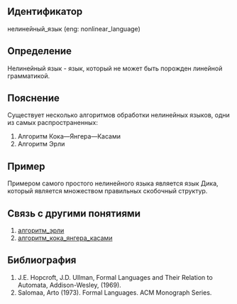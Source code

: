 ## Идентификатор

нелинейный_язык (eng: nonlinear_language)

## Определение

Нелинейный язык - язык, который не может быть порожден линейной грамматикой.

## Пояснение

Существует несколько алгоритмов обработки нелинейных языков, одни из самых распространенных:
  1. Алгоритм Кока—Янгера—Касами
  2. Алгоритм Эрли

## Пример

Примером самого простого нелинейного языка является язык Дика, который является множеством правильных скобочный структур.

## Связь с другими понятиями

1. [алгоритм_эрли](earley_algorithm.md)
2. [алгоритм_кока_янгера_касами](cyk_algorithm.md)

## Библиография

1. J.E. Hopcroft, J.D. Ullman, Formal Languages and Their Relation to Automata, Addison-Wesley, (1969).
2. Salomaa, Arto (1973). Formal Languages. ACM Monograph Series.
